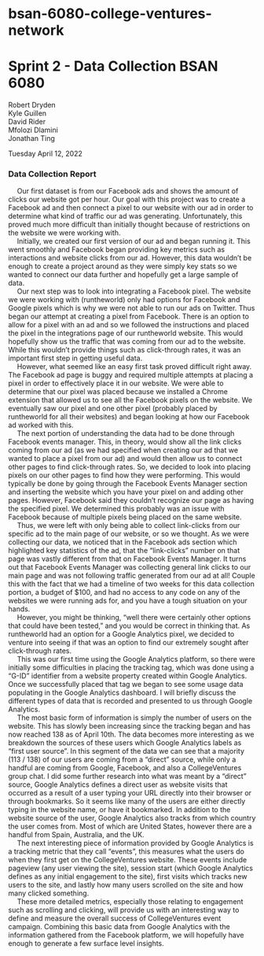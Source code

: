 # bsan-6080-college-ventures-network


# Sprint 2 - Data Collection BSAN 6080


Robert Dryden <br />
Kyle Guillen <br />
David Rider <br />
Mfolozi Dlamini <br />
Jonathan Ting <br />



Tuesday April 12, 2022 <br />

### Data Collection Report

&emsp; Our first dataset is from our Facebook ads and shows the amount of clicks our website got per hour. 
Our goal with this project was to create a Facebook ad and then connect a pixel to our website with our ad in order to determine what kind of traffic our ad was generating. Unfortunately, this proved much more difficult than initially thought because of restrictions on the website we were working with. <br />
&emsp; Initially, we created our first version of our ad and began running it. This went smoothly and Facebook began providing key metrics such as interactions and website clicks from our ad. However, this data wouldn’t be enough to create a project around as they were simply key stats so we wanted to connect our data further and hopefully get a large sample of data. <br />
&emsp; Our next step was to look into integrating a Facebook pixel. The website we were working with (runtheworld) only had options for Facebook and Google pixels which is why we were not able to run our ads on Twitter. Thus began our attempt at creating a pixel from Facebook. There is an option to allow for a pixel with an ad and so we followed the instructions and placed the pixel in the integrations page of our runtheworld website. This would hopefully show us the traffic that was coming from our ad to the website. While this wouldn’t provide things such as click-through rates, it was an important first step in getting useful data. <br />
&emsp; However, what seemed like an easy first task proved difficult right away. The Facebook ad page is buggy and required multiple attempts at placing a pixel in order to effectively place it in our website. We were able to determine that our pixel was placed because we installed a Chrome extension that allowed us to see all the Facebook pixels on the website. We eventually saw our pixel and one other pixel (probably placed by runtheworld for all their websites) and began looking at how our Facebook ad worked with this. <br />
&emsp; The next portion of understanding the data had to be done through Facebook events manager. This, in theory, would show all the link clicks coming from our ad (as we had specified when creating our ad that we wanted to place a pixel from our ad) and would then allow us to connect other pages to find click-through rates. So, we decided to look into placing pixels on our other pages to find how they were performing. This would typically be done by going through the Facebook Events Manager section and inserting the website which you have your pixel on and adding other pages. However, Facebook said they couldn’t recognize our page as having the specified pixel. We determined this probably was an issue with Facebook because of multiple pixels being placed on the same website. <br />
&emsp; Thus, we were left with only being able to collect link-clicks from our specific ad to the main page of our website, or so we thought. As we were collecting our data, we noticed that in the Facebook ads section which highlighted key statistics of the ad, that the “link-clicks” number on that page was vastly different from that on Facebook Events Manager. It turns out that Facebook Events Manager was collecting general link clicks to our main page and was not following traffic generated from our  ad at all! Couple this with the fact that we had a timeline of two weeks for this data collection portion, a budget of $100, and had no access to any code on any of the websites we were running ads for, and you have a tough situation on your hands.<br />
&emsp; However, you might be thinking, “well there were certainly other options that could have been tested,” and you would be correct in thinking that. As runtheworld had an option for a Google Analytics pixel, we decided to venture into seeing if that was an option to find our extremely sought after click-through rates. <br />
&emsp; This was our first time using the Google Analytics platform, so there were initially some difficulties in placing the tracking tag, which was done using a “G-ID” identifier from a website property created within Google Analytics. Once we successfully placed that tag we began to see some usage data populating in the Google Analytics dashboard. I will briefly discuss the different types of data that is recorded and presented to us through Google Analytics. <br />
&emsp; The most basic form of information is simply the number of users on the website. This has slowly been increasing since the tracking began and has now reached 138 as of April 10th. The data becomes more interesting as we breakdown the sources of these users which Google Analytics labels as “first user source”. In this segment of the data we can see that a majority (113 / 138) of our users are coming from a “direct” source, while only a handful are coming from Google, Facebook, and also a CollegeVentures group chat. I did some further research into what was meant by a “direct” source, Google Analytics defines a direct user as website visits that occurred as a result of a user typing your URL directly into their browser or through bookmarks. So it seems like many of the users are either directly typing in the website name, or have it bookmarked. In addition to the website source of the user, Google Analytics also tracks from which country the user comes from. Most of which are United States, however there are a handful from Spain, Australia, and the UK. <br />
&emsp; The next interesting piece of information provided by Google Analytics is a tracking metric that they call “events”, this measures what the users do when they first get on the CollegeVentures website. These events include pageview (any user viewing the site), session start (which Google Analytics defines as any initial engagement to the site), first visits which tracks new users to the site, and lastly how many users scrolled on the site and how many clicked something. <br />
&emsp; These more detailed metrics, especially those relating to engagement such as scrolling and clicking, will provide us with an interesting way to define and measure the overall success of CollegeVentures event campaign. Combining this basic data from Google Analytics with the information gathered from the Facebook platform, we will hopefully have enough to generate a few surface level insights. <br />
